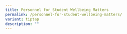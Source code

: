 ```yaml
---
title: Personnel for Student Wellbeing Matters
permalink: /personnel-for-student-wellbeing-matters/
variant: tiptap
description: ""
---
```

<p></p>